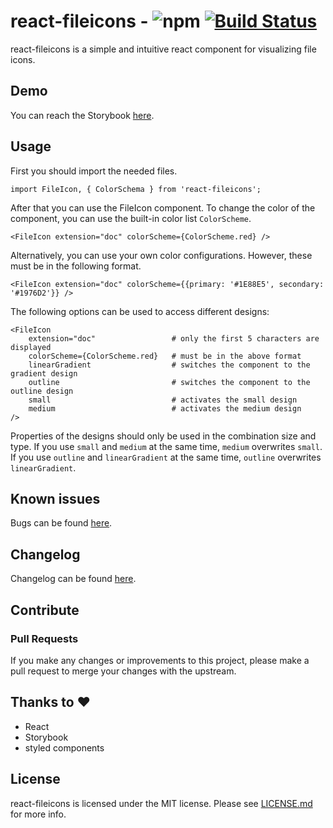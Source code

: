 # react-fileicons - ![npm](https://img.shields.io/npm/v/react-fileicons.svg?color=%2345bf17&style=popout) [![Build Status](https://travis-ci.com/tomxpcvx/react-fileicons.svg?branch=master)](https://travis-ci.com/tomxpcvx/react-fileicons)

react-fileicons is a simple and intuitive react component for visualizing file icons.

## Demo

You can reach the Storybook [here](https://tomxpcvx.github.io/react-fileicons/).

## Usage

First you should import the needed files.

```
import FileIcon, { ColorSchema } from 'react-fileicons';
```

After that you can use the FileIcon component. 
To change the color of the component, you can use the built-in color list ```ColorScheme```. 

```
<FileIcon extension="doc" colorScheme={ColorScheme.red} />
```

Alternatively, you can use your own color configurations. However, these must be in the following format.

```
<FileIcon extension="doc" colorScheme={{primary: '#1E88E5', secondary: '#1976D2'}} />
```

The following options can be used to access different designs:

```
<FileIcon
    extension="doc"                 # only the first 5 characters are displayed
    colorScheme={ColorScheme.red}   # must be in the above format
    linearGradient                  # switches the component to the gradient design   
    outline                         # switches the component to the outline design   
    small                           # activates the small design   
    medium                          # activates the medium design   
/>
```

Properties of the designs should only be used in the combination size and type. 
If you use ```small``` and ```medium``` at the same time, ```medium``` overwrites ```small```. 
If you use ```outline``` and ```linearGradient``` at the same time, ```outline``` overwrites ```linearGradient```.

## Known issues

Bugs can be found [here](https://github.com/tomxpcvx/react-fileicons/labels/bug).

## Changelog

Changelog can be found [here](https://github.com/tomxpcvx/react-fileicons/wiki/Changelog).

## Contribute

### Pull Requests

If you make any changes or improvements to this project, please make a pull request to merge your changes with the upstream.

## Thanks to ❤

- React
- Storybook
- styled components

## License

react-fileicons is licensed under the MIT license. Please see [LICENSE.md](https://github.com/tomxpcvx/react-fileicons/blob/master/LICENSE.md) for more info.
